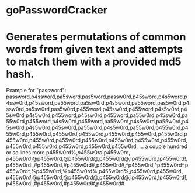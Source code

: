 # goPasswordCracker
# Generates permutations of common words from given text and attempts to match them with a provided md5 hash.

Example for "password":
password,p4ssword,pa5sword,pas5word,passw0rd,p45sword,p4s5word,p4ssw0rd,p45sword,pa55word,pa5sw0rd,p4s5word,pa55word,pas5w0rd,p4ssw0rd,pa5sw0rd,pas5w0rd,p455word,p45sw0rd,p455word,p4s5w0rd,p45sw0rd,p4s5w0rd,p455word,p45sw0rd,p455word,pa55w0rd,p45sw0rd,pa55w0rd,p455word,p4s5w0rd,p455word,pa55w0rd,p4s5w0rd,pa55w0rd,p45sw0rd,p4s5w0rd,p45sw0rd,pa55w0rd,p4s5w0rd,pa55w0rd,p455w0rd,p455w0rd,p455w0rd,p455w0rd,p455w0rd,p455w0rd,p455w0rd,p455w0rd,p455w0rd,p455w0rd,p455w0rd,p455w0rd,p455w0rd,p455w0rd,p455w0rd,p455w0rd,p455w0rd,p455w0rd,p455w0rd,p455w0rd, ... a couple hundred or so lines more
p455w0rd%,$p455w0rd,$p455w0rd$,p455w0rd$,@p455w0rd,@p455w0rd@,p455w0rd@,!p455w0rd,!p455w0rd!,p455w0rd!,#p455w0rd,#p455w0rd#,p455w0rd#,^p455w0rd,^p455w0rd^,p455w0rd^,%p455w0rd,%p455w0rd%,p455w0rd%,$p455w0rd,$p455w0rd$,p455w0rd$,@p455w0rd,@p455w0rd@,p455w0rd@,!p455w0rd,!p455w0rd!,p455w0rd!,#p455w0rd,#p455w0rd#,p455w0rd#


